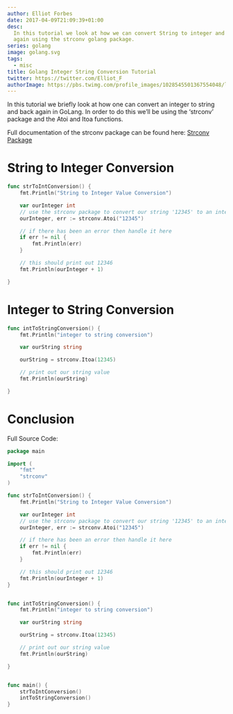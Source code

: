 ```yaml
---
author: Elliot Forbes
date: 2017-04-09T21:09:39+01:00
desc:
  In this tutorial we look at how we can convert String to integer and back
  again using the strconv golang package.
series: golang
image: golang.svg
tags:
  - misc
title: Golang Integer String Conversion Tutorial
twitter: https://twitter.com/Elliot_F
authorImage: https://pbs.twimg.com/profile_images/1028545501367554048/lzr43cQv_400x400.jpg
---
```


In this tutorial we briefly look at how one can convert an integer to string and
back again in GoLang. In order to do this we’ll be using the ‘strconv’ package
and the Atoi and Itoa functions.

Full documentation of the strconv package can be found here:
[Strconv Package](https://golang.org/pkg/strconv/)

# String to Integer Conversion

```go
func strToIntConversion() {
    fmt.Println("String to Integer Value Conversion")

    var ourInteger int
    // use the strconv package to convert our string '12345' to an integer value
    ourInteger, err := strconv.Atoi("12345")

    // if there has been an error then handle it here
    if err != nil {
        fmt.Println(err)
    }

    // this should print out 12346
    fmt.Println(ourInteger + 1)

}
```

# Integer to String Conversion

```go
func intToStringConversion() {
    fmt.Println("integer to string conversion")

    var ourString string

    ourString = strconv.Itoa(12345)

    // print out our string value
    fmt.Println(ourString)

}
```

# Conclusion

Full Source Code:

```go
package main

import (
    "fmt"
    "strconv"
)

func strToIntConversion() {
    fmt.Println("String to Integer Value Conversion")

    var ourInteger int
    // use the strconv package to convert our string '12345' to an integer value
    ourInteger, err := strconv.Atoi("12345")

    // if there has been an error then handle it here
    if err != nil {
        fmt.Println(err)
    }

    // this should print out 12346
    fmt.Println(ourInteger + 1)
}


func intToStringConversion() {
    fmt.Println("integer to string conversion")

    var ourString string

    ourString = strconv.Itoa(12345)

    // print out our string value
    fmt.Println(ourString)

}


func main() {
    strToIntConversion()
    intToStringConversion()
}
```
